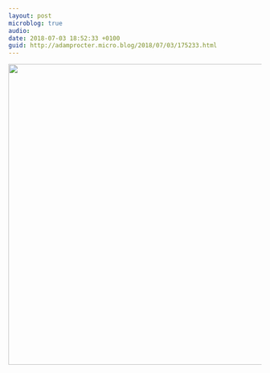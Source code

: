 ```yaml
---
layout: post
microblog: true
audio: 
date: 2018-07-03 18:52:33 +0100
guid: http://adamprocter.micro.blog/2018/07/03/175233.html
---
```



<img src="http://discursive.adamprocter.co.uk/uploads/2018/6073f86414.jpg" width="600" height="600" />
